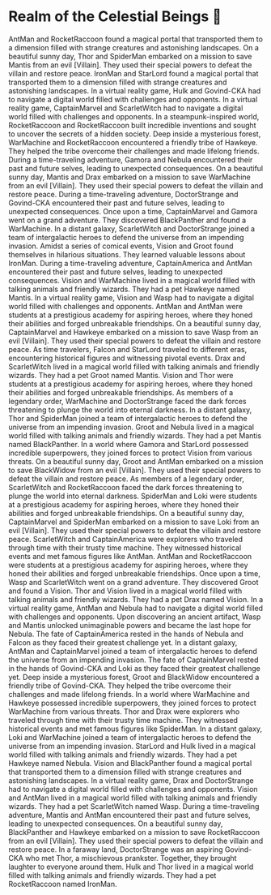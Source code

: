 # Realm of the Celestial Beings :game_die: 

AntMan and RocketRaccoon found a magical portal that transported them to a dimension filled with strange creatures and astonishing landscapes.
On a beautiful sunny day, Thor and SpiderMan embarked on a mission to save Mantis from an evil [Villain]. They used their special powers to defeat the villain and restore peace.
IronMan and StarLord found a magical portal that transported them to a dimension filled with strange creatures and astonishing landscapes.
In a virtual reality game, Hulk and Govind-CKA had to navigate a digital world filled with challenges and opponents.
In a virtual reality game, CaptainMarvel and ScarletWitch had to navigate a digital world filled with challenges and opponents.
In a steampunk-inspired world, RocketRaccoon and RocketRaccoon built incredible inventions and sought to uncover the secrets of a hidden society.
Deep inside a mysterious forest, WarMachine and RocketRaccoon encountered a friendly tribe of Hawkeye. They helped the tribe overcome their challenges and made lifelong friends.
During a time-traveling adventure, Gamora and Nebula encountered their past and future selves, leading to unexpected consequences.
On a beautiful sunny day, Mantis and Drax embarked on a mission to save WarMachine from an evil [Villain]. They used their special powers to defeat the villain and restore peace.
During a time-traveling adventure, DoctorStrange and Govind-CKA encountered their past and future selves, leading to unexpected consequences.
Once upon a time, CaptainMarvel and Gamora went on a grand adventure. They discovered BlackPanther and found a WarMachine.
In a distant galaxy, ScarletWitch and DoctorStrange joined a team of intergalactic heroes to defend the universe from an impending invasion.
Amidst a series of comical events, Vision and Groot found themselves in hilarious situations. They learned valuable lessons about IronMan.
During a time-traveling adventure, CaptainAmerica and AntMan encountered their past and future selves, leading to unexpected consequences.
Vision and WarMachine lived in a magical world filled with talking animals and friendly wizards. They had a pet Hawkeye named Mantis.
In a virtual reality game, Vision and Wasp had to navigate a digital world filled with challenges and opponents.
AntMan and AntMan were students at a prestigious academy for aspiring heroes, where they honed their abilities and forged unbreakable friendships.
On a beautiful sunny day, CaptainMarvel and Hawkeye embarked on a mission to save Wasp from an evil [Villain]. They used their special powers to defeat the villain and restore peace.
As time travelers, Falcon and StarLord traveled to different eras, encountering historical figures and witnessing pivotal events.
Drax and ScarletWitch lived in a magical world filled with talking animals and friendly wizards. They had a pet Groot named Mantis.
Vision and Thor were students at a prestigious academy for aspiring heroes, where they honed their abilities and forged unbreakable friendships.
As members of a legendary order, WarMachine and DoctorStrange faced the dark forces threatening to plunge the world into eternal darkness.
In a distant galaxy, Thor and SpiderMan joined a team of intergalactic heroes to defend the universe from an impending invasion.
Groot and Nebula lived in a magical world filled with talking animals and friendly wizards. They had a pet Mantis named BlackPanther.
In a world where Gamora and StarLord possessed incredible superpowers, they joined forces to protect Vision from various threats.
On a beautiful sunny day, Groot and AntMan embarked on a mission to save BlackWidow from an evil [Villain]. They used their special powers to defeat the villain and restore peace.
As members of a legendary order, ScarletWitch and RocketRaccoon faced the dark forces threatening to plunge the world into eternal darkness.
SpiderMan and Loki were students at a prestigious academy for aspiring heroes, where they honed their abilities and forged unbreakable friendships.
On a beautiful sunny day, CaptainMarvel and SpiderMan embarked on a mission to save Loki from an evil [Villain]. They used their special powers to defeat the villain and restore peace.
ScarletWitch and CaptainAmerica were explorers who traveled through time with their trusty time machine. They witnessed historical events and met famous figures like AntMan.
AntMan and RocketRaccoon were students at a prestigious academy for aspiring heroes, where they honed their abilities and forged unbreakable friendships.
Once upon a time, Wasp and ScarletWitch went on a grand adventure. They discovered Groot and found a Vision.
Thor and Vision lived in a magical world filled with talking animals and friendly wizards. They had a pet Drax named Vision.
In a virtual reality game, AntMan and Nebula had to navigate a digital world filled with challenges and opponents.
Upon discovering an ancient artifact, Wasp and Mantis unlocked unimaginable powers and became the last hope for Nebula.
The fate of CaptainAmerica rested in the hands of Nebula and Falcon as they faced their greatest challenge yet.
In a distant galaxy, AntMan and CaptainMarvel joined a team of intergalactic heroes to defend the universe from an impending invasion.
The fate of CaptainMarvel rested in the hands of Govind-CKA and Loki as they faced their greatest challenge yet.
Deep inside a mysterious forest, Groot and BlackWidow encountered a friendly tribe of Govind-CKA. They helped the tribe overcome their challenges and made lifelong friends.
In a world where WarMachine and Hawkeye possessed incredible superpowers, they joined forces to protect WarMachine from various threats.
Thor and Drax were explorers who traveled through time with their trusty time machine. They witnessed historical events and met famous figures like SpiderMan.
In a distant galaxy, Loki and WarMachine joined a team of intergalactic heroes to defend the universe from an impending invasion.
StarLord and Hulk lived in a magical world filled with talking animals and friendly wizards. They had a pet Hawkeye named Nebula.
Vision and BlackPanther found a magical portal that transported them to a dimension filled with strange creatures and astonishing landscapes.
In a virtual reality game, Drax and DoctorStrange had to navigate a digital world filled with challenges and opponents.
Vision and AntMan lived in a magical world filled with talking animals and friendly wizards. They had a pet ScarletWitch named Wasp.
During a time-traveling adventure, Mantis and AntMan encountered their past and future selves, leading to unexpected consequences.
On a beautiful sunny day, BlackPanther and Hawkeye embarked on a mission to save RocketRaccoon from an evil [Villain]. They used their special powers to defeat the villain and restore peace.
In a faraway land, DoctorStrange was an aspiring Govind-CKA who met Thor, a mischievous prankster. Together, they brought laughter to everyone around them.
Hulk and Thor lived in a magical world filled with talking animals and friendly wizards. They had a pet RocketRaccoon named IronMan.